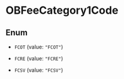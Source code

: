 
# OBFeeCategory1Code

## Enum


* `FCOT` (value: `"FCOT"`)

* `FCRE` (value: `"FCRE"`)

* `FCSV` (value: `"FCSV"`)



